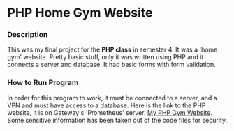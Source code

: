 # PHP Home Gym Website

### Description
This was my final project for the **PHP class** in semester 4. It was a 'home gym' website. Pretty basic stuff, only it was written using PHP and it connects a server and database. It had basic forms with form validation.

### How to Run Program
In order for this program to work, it must be connected to a server, and a VPN and must have access to a database. Here is the link to the PHP website, it is on Gateway's 'Prometheus' server. 
[My PHP Gym Website](https://prometheus.gtc.edu/~astampfl/152_188_3rma_php_revolinski/htdocs/php_fundamentals/final_project/index.php).
Some sensitive information has been taken out of the code files for security. 
